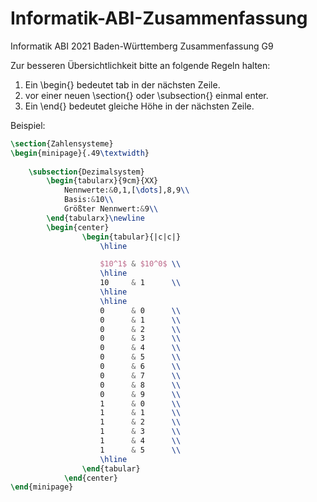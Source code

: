 # Informatik-ABI-Zusammenfassung
Informatik ABI 2021 Baden-Württemberg Zusammenfassung G9

Zur besseren Übersichtlichkeit bitte an folgende Regeln halten: 

1. Ein \begin{} bedeutet tab in der nächsten Zeile.
2. vor einer neuen \section{} oder \subsection{} einmal enter.
3. Ein \end{} bedeutet gleiche Höhe in der nächsten Zeile.

Beispiel:
```tex
\section{Zahlensysteme}
\begin{minipage}{.49\textwidth}
	
	\subsection{Dezimalsystem}
		\begin{tabularx}{9cm}{XX}
			Nennwerte:&0,1,[\dots],8,9\\
			Basis:&10\\
			Größter Nennwert:&9\\
		\end{tabularx}\newline
		\begin{center}
    			\begin{tabular}{|c|c|}
        			\hline

        			$10^1$ & $10^0$ \\
        			\hline
        			10     & 1      \\
        			\hline
        			\hline
        			0      & 0      \\
        			0      & 1      \\
        			0      & 2      \\
        			0      & 3      \\
        			0      & 4      \\
        			0      & 5      \\
        			0      & 6      \\
        			0      & 7      \\
        			0      & 8      \\
        			0      & 9      \\
        			1      & 0      \\
        			1      & 1      \\
        			1      & 2      \\
        			1      & 3      \\
        			1      & 4      \\
        			1      & 5      \\
        			\hline
    			\end{tabular}
    		\end{center}
\end{minipage}
```
